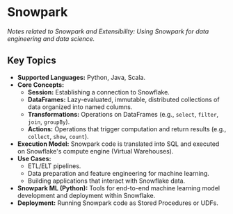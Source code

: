 # Snowpark

*Notes related to Snowpark and Extensibility: Using Snowpark for data engineering and data science.*

## Key Topics
*   **Supported Languages:** Python, Java, Scala.
*   **Core Concepts:**
    *   **Session:** Establishing a connection to Snowflake.
    *   **DataFrames:** Lazy-evaluated, immutable, distributed collections of data organized into named columns.
    *   **Transformations:** Operations on DataFrames (e.g., `select`, `filter`, `join`, `groupBy`).
    *   **Actions:** Operations that trigger computation and return results (e.g., `collect`, `show`, `count`).
*   **Execution Model:** Snowpark code is translated into SQL and executed on Snowflake's compute engine (Virtual Warehouses).
*   **Use Cases:**
    *   ETL/ELT pipelines.
    *   Data preparation and feature engineering for machine learning.
    *   Building applications that interact with Snowflake data.
*   **Snowpark ML (Python):** Tools for end-to-end machine learning model development and deployment within Snowflake.
*   **Deployment:** Running Snowpark code as Stored Procedures or UDFs.